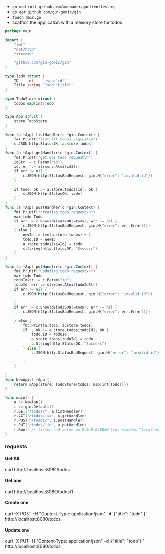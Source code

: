 - `go mod init github.com/xmonader/goclienttesting`
- `go get github.com/gin-gonic/gin`
- `touch main.go`
- scaffold the application with a memory store for todos

```go
package main

import (
	"fmt"
	"net/http"
	"strconv"

	"github.com/gin-gonic/gin"
)

type Todo struct {
	ID    int    `json:"id"`
	Title string `json:"title"`
}

type TodoStore struct {
	todos map[int]Todo
}

type App struct {
	store TodoStore
}

func (a *App) listHandler(c *gin.Context) {
	fmt.Printf("list all todos request\n")
	c.JSON(http.StatusOK, a.store.todos)
}
func (a *App) getHandler(c *gin.Context) {
	fmt.Printf("get one todo request\n")
	idStr := c.Param("id")
	id, err := strconv.Atoi(idStr)
	if err != nil {
		c.JSON(http.StatusBadRequest, gin.H{"error": "invalid id"})
	}

	if todo, ok := a.store.todos[id]; ok {
		c.JSON(http.StatusOK, todo)
	}
}
func (a *App) postHandler(c *gin.Context) {
	fmt.Printf("creating todo request\n")
	var todo Todo
	if err := c.ShouldBindJSON(&todo); err != nil {
		c.JSON(http.StatusBadRequest, gin.H{"error": err.Error()})
	} else {
		newId := len(a.store.todos) + 1
		todo.ID = newId
		a.store.todos[newId] = todo
		c.String(http.StatusOK, "Success")
	}
}

func (a *App) putHandler(c *gin.Context) {
	fmt.Printf("updating todo request\n")
	var todo Todo
	todoIdStr := c.Param("id")
	todoId, err := strconv.Atoi(todoIdStr)
	if err != nil {
		c.JSON(http.StatusBadRequest, gin.H{"error": "invalid id"})

	}
	if err := c.ShouldBindJSON(&todo); err != nil {
		c.JSON(http.StatusBadRequest, gin.H{"error": err.Error()})

	} else {
		fmt.Println(todo, a.store.todos)
		if _, ok := a.store.todos[todoId]; ok {
			todo.ID = todoId
			a.store.todos[todoId] = todo
			c.String(http.StatusOK, "Success")
		} else {
			c.JSON(http.StatusBadRequest, gin.H{"error": "invalid id"})

		}
	}

}
func NewApp() *App {
	return &App{store: TodoStore{todos: map[int]Todo{}}}
}

func main() {
	a := NewApp()
	r := gin.Default()
	r.GET("/todos/", a.listHandler)
	r.GET("/todos/:id", a.getHandler)
	r.POST("/todos/", a.postHandler)
	r.PUT("/todos/:id", a.putHandler)
	r.Run() // listen and serve on 0.0.0.0:8080 (for windows "localhost:8080")
}


```

### requests

#### Get All
curl http://localhost:8080/todos

#### Get one
curl http://localhost:8080/todos/1

#### Create one
curl -X POST -H "Content-Type: application/json" -d '{"title": "todo" }' http://localhost:8080/todos
#### Update one
curl -X PUT -H "Content-Type: application/json" -d '{"title": "todo"}'' http://localhost:8080/todos